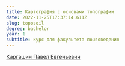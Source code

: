 ```yaml
---
title: Картография с основами топографии
date: 2022-11-25T17:37:14.611Z
slug: toposoil
degree: bachelor
year: 1
subtitle: курс для факультета почвоведения
---
```


[Каргашин Павел Евгеньевич](/people/kargashin)
